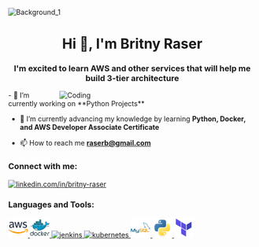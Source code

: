 <!-- YouTube I followed https://www.youtube.com/watch?v=G-EGDH50hGE -->
<!-- [![MasterHead](https://1.bp.blogspot.com/-7A4WynwLsM...)](https://rishavchanda.io) -->
![Background_1](https://user-images.githubusercontent.com/64097684/188179747-3369bf29-eda9-467c-8589-8964379c97f2.png)

<h1 align="center">Hi 👋, I'm Britny Raser</h1>
<h3 align="center">I'm excited to learn AWS and other services that will help me build 3-tier architecture</h3>
<!-- https://gfycat.com/shortacclaimedeskimodog -->
<img align="right" alt="Coding" width="400" src="https://cdn.dribbble.com/users/1162077/screenshots/5403918/media/d5dccb5d5818cba2c8fa0cb15fb578b3.gif">
- 🔭 I’m currently working on **Python Projects**

- 🌱 I’m currently advancing my knowledge by learning **Python, Docker, and AWS Developer Associate Certificate**

- 📫 How to reach me **raserb@gmail.com**

<h3 align="left">Connect with me:</h3>
<p align="left">
<a href="https://linkedin.com/in/linkedin.com/in/britny-raser" target="blank"><img align="center" src="https://raw.githubusercontent.com/rahuldkjain/github-profile-readme-generator/master/src/images/icons/Social/linked-in-alt.svg" alt="linkedin.com/in/britny-raser" height="30" width="40" /></a>
</p>

<h3 align="left">Languages and Tools:</h3>
<p align="left"> <a href="https://aws.amazon.com" target="_blank" rel="noreferrer"> <img src="https://raw.githubusercontent.com/devicons/devicon/master/icons/amazonwebservices/amazonwebservices-original-wordmark.svg" alt="aws" width="40" height="40"/> </a> <a href="https://www.docker.com/" target="_blank" rel="noreferrer"> <img src="https://raw.githubusercontent.com/devicons/devicon/master/icons/docker/docker-original-wordmark.svg" alt="docker" width="40" height="40"/> </a> <a href="https://www.jenkins.io" target="_blank" rel="noreferrer"> <img src="https://www.vectorlogo.zone/logos/jenkins/jenkins-icon.svg" alt="jenkins" width="40" height="40"/> </a> <a href="https://kubernetes.io" target="_blank" rel="noreferrer"> <img src="https://www.vectorlogo.zone/logos/kubernetes/kubernetes-icon.svg" alt="kubernetes" width="40" height="40"/> </a> <a href="https://www.mysql.com/" target="_blank" rel="noreferrer"> <img src="https://raw.githubusercontent.com/devicons/devicon/master/icons/mysql/mysql-original-wordmark.svg" alt="mysql" width="40" height="40"/> </a> <a href="https://www.python.org" target="_blank" rel="noreferrer"> <img src="https://raw.githubusercontent.com/devicons/devicon/master/icons/python/python-original.svg" alt="python" width="40" height="40"/> </a> <a href="https://www.terraform.io/" target="_blank" rel="noreferrer"> <img src="https://raw.githubusercontent.com/devicons/devicon/master/icons/terraform/terraform-original.svg" alt="terraform" width="40" height="40"/> </a> </p>



